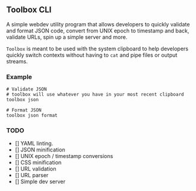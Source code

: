 ## Toolbox CLI

A simple webdev utility program that allows developers to quickly validate and format JSON code, convert from UNIX epoch to timestamp and back, validate URLs, spin up a simple server and more.

`Toolbox` is meant to be used with the system clipboard to help developers quickly switch contexts without having to `cat` and pipe files or output streams.

### Example

```shell
# Validate JSON
# toolbox will use whatever you have in your most recent clipboard
toolbox json 

# Format JSON
toolbox json format
```

### TODO

- [] YAML linting.
- [] JSON minification
- [] UNIX epoch / timestamp conversions
- [] CSS minification
- [] URL validation
- [] URL parser
- [] Simple dev server